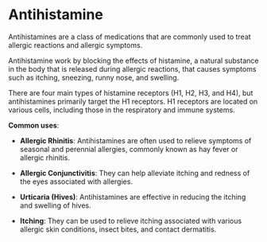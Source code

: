 # Antihistamine

Antihistamines are a class of medications that are commonly used to treat allergic reactions and allergic symptoms.

Antihistamine work by blocking the effects of histamine, a natural substance in the body that is released during allergic reactions, that causes symptoms such as itching, sneezing, runny nose, and swelling.

There are four main types of histamine receptors (H1, H2, H3, and H4), but antihistamines primarily target the H1 receptors. H1 receptors are located on various cells, including those in the respiratory and immune systems.

**Common uses**:

* **Allergic Rhinitis**: Antihistamines are often used to relieve symptoms of seasonal and perennial allergies, commonly known as hay fever or allergic rhinitis.

* **Allergic Conjunctivitis**: They can help alleviate itching and redness of the eyes associated with allergies.

* **Urticaria (Hives)**: Antihistamines are effective in reducing the itching and swelling of hives.

* **Itching**: They can be used to relieve itching associated with various allergic skin conditions, insect bites, and contact dermatitis.
